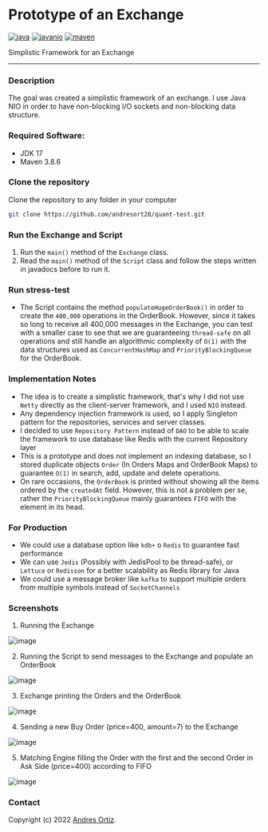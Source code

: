 Prototype of an Exchange
============
[![java](https://img.shields.io/badge/java-17-brightgreen)](https://github.com/andresort28/quant-test)
[![javanio](https://img.shields.io/badge/java-nio-blue)](https://github.com/andresort28/quant-test)
[![maven](https://img.shields.io/badge/maven-3.8.6-yellowgreen)](https://github.com/andresort28/quant-test)

Simplistic Framework for an Exchange

---
### Description
The goal was created a simplistic framework of an exchange. I use Java NIO in order to have non-blocking I/O sockets and non-blocking data structure.

### Required Software:
* JDK 17
* Maven 3.8.6

### Clone the repository
Clone the repository to any folder in your computer
```sh
git clone https://github.com/andresort28/quant-test.git
```

### Run the Exchange and Script
1. Run the `main()` method of the `Exchange` class.
2. Read the `main()` method of the `Script` class and follow the steps written in javadocs before to run it.

### Run stress-test
- The Script contains the method `populateHugeOrderBook()` in order to create the `400,000` operations in the OrderBook. However, since it takes so long to receive all 400,000 messages in the Exchange, you can test with a smaller case to see that we are guaranteeing `thread-safe` on all operations and still handle an algorithmic complexity of `O(1)` with the data structures used as `ConcurrentHashMap` and `PriorityBlockingQueue` for the OrderBook.

### Implementation Notes
- The idea is to create a simplistic framework, that's why I did not use `Netty` directly as the client-server framework, and I used `NIO` instead.
- Any dependency injection framework is used, so I apply Singleton pattern for the repositories, services and server classes.
- I decided to use `Repository Pattern` instead of `DAO` to be able to scale the framework to use database like Redis with the current Repository layer
- This is a prototype and does not implement an indexing database, so I stored duplicate objects `Order` (In Orders Maps and OrderBook Maps) to guarantee `O(1)` in search, add, update and delete operations.
- On rare occasions, the `OrderBook` is printed without showing all the items ordered by the `createdAt` field. However, this is not a problem per se, rather the `PriorityBlockingQueue` mainly guarantees `FIFO` with the element in its head.


### For Production 
- We could use a database option like `kdb+` o `Redis` to guarantee fast performance
- We can use `Jedis` (Possibly with JedisPool to be thread-safe), or `Lettuce` or `Redisson` for a better scalability as Redis library for Java
- We could use a message broker like `kafka` to support multiple orders from multiple symbols instead of `SocketChannels` 

### Screenshots

1. Running the Exchange

![image](https://user-images.githubusercontent.com/10570609/182484475-bb7d3dbc-67c3-4c47-98dd-c07d35d81594.png)

2. Running the Script to send messages to the Exchange and populate an OrderBook

![image](https://user-images.githubusercontent.com/10570609/182484680-2e2e5e6b-da12-451b-aea1-111fa8617506.png)

3. Exchange printing the Orders and the OrderBook

![image](https://user-images.githubusercontent.com/10570609/182484869-871ca92f-fd1d-40b4-9f85-014bb91a4539.png)

4. Sending a new Buy Order (price=400, amount=7) to the Exchange

![image](https://user-images.githubusercontent.com/10570609/182485092-4d1a9aba-a9ab-4ae5-95d6-f7be09f9047b.png)

5. Matching Engine filling the Order with the first and the second Order in Ask Side (price=400) according to FIFO

![image](https://user-images.githubusercontent.com/10570609/182485377-8d5e2b35-3ac6-43de-9bae-ce68ea506e82.png)


### Contact

Copyright (c) 2022 [Andres Ortiz](https://www.linkedin.com/in/andresortiz28).  
